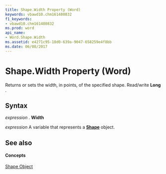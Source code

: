 ```yaml
---
title: Shape.Width Property (Word)
keywords: vbawd10.chm161480832
f1_keywords:
- vbawd10.chm161480832
ms.prod: word
api_name:
- Word.Shape.Width
ms.assetid: e4271c95-18d0-639a-9047-658259e4f8bb
ms.date: 06/08/2017
---
```



# Shape.Width Property (Word)

Returns or sets the width, in points, of the specified shape. Read/write  **Long** .


## Syntax

 _expression_ . **Width**

 _expression_ A variable that represents a **[Shape](Word.Shape.md)** object.


## See also


#### Concepts


[Shape Object](Word.Shape.md)

